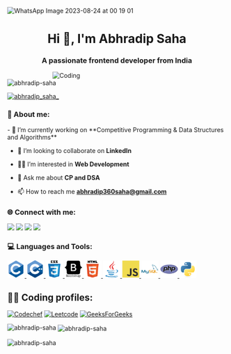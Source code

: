 ![WhatsApp Image 2023-08-24 at 00 19 01](https://github.com/abhradip-saha/abhradip-saha/assets/110524706/9f56c245-1f01-44bb-acf6-f0e677c524b8)

<h1 align="center">Hi 👋, I'm Abhradip Saha</h1>
<h3 align="center">A passionate frontend developer from India</h3>
<img align="right" alt="Coding" width="400" src="https://i.pinimg.com/originals/54/e3/7d/54e37d8074ebcde1d96c77d7b2a7f310.gif">

<p align="left"> <img src="https://komarev.com/ghpvc/?username=abhradip-saha&label=Profile%20views&color=0e75b6&style=flat" alt="abhradip-saha" /> </p>

<p align="left"> <a href="https://twitter.com/abhradip_saha_" target="blank"><img src="https://img.shields.io/twitter/follow/abhradip_saha_?logo=twitter&style=for-the-badge" alt="abhradip_saha_" /></a> </p>

<h3 align="left">💬 About me:</h3>
- 🔭 I’m currently working on **Competitive Programming & Data Structures and Algorithms**

- 🤝 I’m looking to collaborate on **LinkedIn**

- 👨‍💻 I’m interested in **Web Development**

- 💬 Ask me about **CP and DSA**

- 📫 How to reach me **abhradip360saha@gmail.com**

<h3 align="left">🌐 Connect with me:</h3>
<p align="left">
     <a href="https://twitter.com/abhradip_saha_" target="_blank"><img src="https://img.shields.io/badge/Twitter-1D9BF0.svg?style=for-the-badge&logo=Twitter&logoColor=white" target="_blank"></a>
   <a href="https://www.linkedin.com/in/abhradip-saha-3780ab22a/" target="_blank"><img src="https://img.shields.io/badge/LinkedIn-0077B5?style=for-the-badge&logo=linkedin&logoColor=white" target="_blank"></a>
    <a href="https://instagram.com/abhradip_saha" target="_blank"><img src="https://img.shields.io/badge/Instagram-E4405F.svg?style=for-the-badge&logo=Instagram&logoColor=white" target="_blank"></a>
      <a href="https://fb.com/roads.to.glory.9" target="_blank"><img src="https://img.shields.io/badge/Facebook-1877F2.svg?style=for-the-badge&logo=Facebook&logoColor=white" target="_blank"></a>

<!--<p align="left">
<a href="https://twitter.com/abhradip_saha_" target="blank"><img align="center" src="https://raw.githubusercontent.com/rahuldkjain/github-profile-readme-generator/master/src/images/icons/Social/twitter.svg" alt="abhradip_saha_" height="30" width="40" /></a>
<a href="https://linkedin.com/in/abhradip-saha-3780ab22a" target="blank"><img align="center" src="https://raw.githubusercontent.com/rahuldkjain/github-profile-readme-generator/master/src/images/icons/Social/linked-in-alt.svg" alt="abhradip-saha-3780ab22a" height="30" width="40" /></a>
<a href="https://fb.com/roads.to.glory.9" target="blank"><img align="center" src="https://raw.githubusercontent.com/rahuldkjain/github-profile-readme-generator/master/src/images/icons/Social/facebook.svg" alt="roads.to.glory.9" height="30" width="40" /></a>
<a href="https://instagram.com/abhradip_saha" target="blank"><img align="center" src="https://raw.githubusercontent.com/rahuldkjain/github-profile-readme-generator/master/src/images/icons/Social/instagram.svg" alt="abhradip_saha" height="30" width="40" /></a>

  
<a href="https://www.codechef.com/users/abhradip_360" target="blank"><img align="center" src="https://cdn.jsdelivr.net/npm/simple-icons@3.1.0/icons/codechef.svg" alt="abhradip_360" height="30" width="40" /></a>
<a href="https://codeforces.com/profile/abhradip_360" target="blank"><img align="center" src="https://raw.githubusercontent.com/rahuldkjain/github-profile-readme-generator/master/src/images/icons/Social/codeforces.svg" alt="abhradip_360" height="30" width="40" /></a>
<a href="https://www.leetcode.com/abhradip_360" target="blank"><img align="center" src="https://raw.githubusercontent.com/rahuldkjain/github-profile-readme-generator/master/src/images/icons/Social/leet-code.svg" alt="abhradip_360" height="30" width="40" /></a>
<a href="https://auth.geeksforgeeks.org/user/abhradip_360" target="blank"><img align="center" src="https://raw.githubusercontent.com/rahuldkjain/github-profile-readme-generator/master/src/images/icons/Social/geeks-for-geeks.svg" alt="abhradip_360" height="30" width="40" /></a>-->
</p>

<h3 align="left">💻 Languages and Tools:</h3>
<p align="left"> <a href="https://www.cprogramming.com/" target="_blank" rel="noreferrer"> <img src="https://raw.githubusercontent.com/devicons/devicon/master/icons/c/c-original.svg" alt="c" width="40" height="40"/> </a> 
<a href="https://www.w3schools.com/cpp/" target="_blank" rel="noreferrer"> <img src="https://raw.githubusercontent.com/devicons/devicon/master/icons/cplusplus/cplusplus-original.svg" alt="cplusplus" width="40" height="40"/> </a> 
<a href="https://www.w3schools.com/css/" target="_blank" rel="noreferrer"> <img src="https://raw.githubusercontent.com/devicons/devicon/master/icons/css3/css3-original-wordmark.svg" alt="css3" width="40" height="40"/> </a>
<a href="https://getbootstrap.com" target="_blank" rel="noreferrer"> <img src="https://raw.githubusercontent.com/devicons/devicon/master/icons/bootstrap/bootstrap-plain-wordmark.svg" alt="bootstrap" width="40" height="40"/> </a>
<a href="https://www.w3.org/html/" target="_blank" rel="noreferrer"> <img src="https://raw.githubusercontent.com/devicons/devicon/master/icons/html5/html5-original-wordmark.svg" alt="html5" width="40" height="40"/> </a> 
<a href="https://www.java.com" target="_blank" rel="noreferrer"> <img src="https://raw.githubusercontent.com/devicons/devicon/master/icons/java/java-original.svg" alt="java" width="40" height="40"/> </a> 
<a href="https://developer.mozilla.org/en-US/docs/Web/JavaScript" target="_blank" rel="noreferrer"> <img src="https://raw.githubusercontent.com/devicons/devicon/master/icons/javascript/javascript-original.svg" alt="javascript" width="40" height="40"/> </a>
<a href="https://www.mysql.com/" target="_blank" rel="noreferrer"> <img src="https://raw.githubusercontent.com/devicons/devicon/master/icons/mysql/mysql-original-wordmark.svg" alt="mysql" width="40" height="40"/> </a> 
<a href="https://www.php.net" target="_blank" rel="noreferrer"> <img src="https://raw.githubusercontent.com/devicons/devicon/master/icons/php/php-original.svg" alt="php" width="40" height="40"/> </a> 
<a href="https://www.python.org" target="_blank" rel="noreferrer"> <img src="https://raw.githubusercontent.com/devicons/devicon/master/icons/python/python-original.svg" alt="python" width="40" height="40"/> </a> </p>
<h2 align="left">👨‍💻 Coding profiles:</h2>
<p align="left">
     
[![Codechef](https://img.shields.io/badge/CodeChef-5B4638.svg?style=for-the-badge&logo=CodeChef&logoColor=white)](https://www.codechef.com/users/abhradip_360) [![Leetcode](https://img.shields.io/badge/LeetCode-FFA116.svg?style=for-the-badge&logo=LeetCode&logoColor=white)](https://leetcode.com/abhradip_360/) [![GeeksForGeeks](https://img.shields.io/badge/GeeksforGeeks-2F8D46.svg?style=for-the-badge&logo=GeeksforGeeks&logoColor=white)](https://auth.geeksforgeeks.org/user/abhradip_360)
<p><img align="left" src="https://github-readme-stats.vercel.app/api/top-langs?username=abhradip-saha&layout=compact" alt="abhradip-saha" /></p>

<p>&nbsp;<img align="center" src="https://github-readme-stats.vercel.app/api?username=abhradip-saha&" alt="abhradip-saha" /></p>

<p><img align="center" src="https://github-readme-streak-stats.herokuapp.com/?user=abhradip-saha&" alt="abhradip-saha" /></p>
